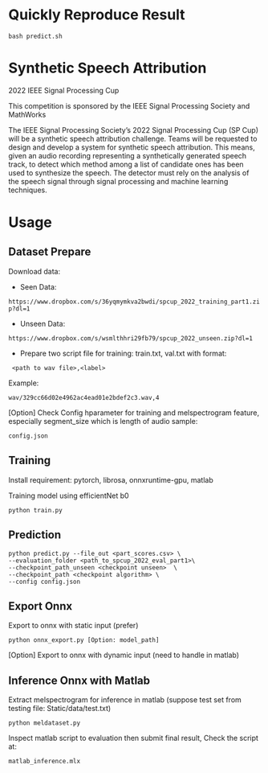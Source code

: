 # Quickly Reproduce Result

``` bash predict.sh ```

# Synthetic Speech Attribution

2022 IEEE Signal Processing Cup

This competition is sponsored by the IEEE Signal Processing Society and MathWorks

The IEEE Signal Processing Society’s 2022 Signal Processing Cup (SP Cup) will be a synthetic
speech attribution challenge. Teams will be requested to design and develop a system for
synthetic speech attribution. This means, given an audio recording representing a
synthetically generated speech track, to detect which method among a list of candidate
ones has been used to synthesize the speech. The detector must rely on the analysis of the
speech signal through signal processing and machine learning techniques.

# Usage

## Dataset Prepare

Download data:

- Seen Data:

``` https://www.dropbox.com/s/36yqmymkva2bwdi/spcup_2022_training_part1.zip?dl=1 ```

- Unseen Data:

``` https://www.dropbox.com/s/wsmlthhri29fb79/spcup_2022_unseen.zip?dl=1 ```

- Prepare two script file for training: train.txt, val.txt with format:

``` <path to wav file>,<label>```

Example:

```wav/329cc66d02e4962ac4ead01e2bdef2c3.wav,4```

[Option] Check Config hparameter for training and melspectrogram feature, especially segment_size which is length of audio sample:

``` config.json ```

## Training

Install requirement: pytorch, librosa, onnxruntime-gpu, matlab

Training model using efficientNet b0

``` python train.py ```

## Prediction

``` 
python predict.py --file_out <part_scores.csv> \
--evaluation_folder <path_to_spcup_2022_eval_part1>\
--checkpoint_path_unseen <checkpoint unseen>  \
--checkpoint_path <checkpoint algorithm> \
--config config.json 
```

## Export Onnx
Export to onnx with static input (prefer)

``` python onnx_export.py [Option: model_path] ```

[Option] Export to onnx with dynamic input (need to handle in matlab)

## Inference Onnx with Matlab

Extract melspectrogram for inference in matlab (suppose test set from testing file: Static/data/test.txt)

``` python meldataset.py ```

Inspect matlab script to evaluation then submit final result, Check the script at:

``` matlab_inference.mlx ```
